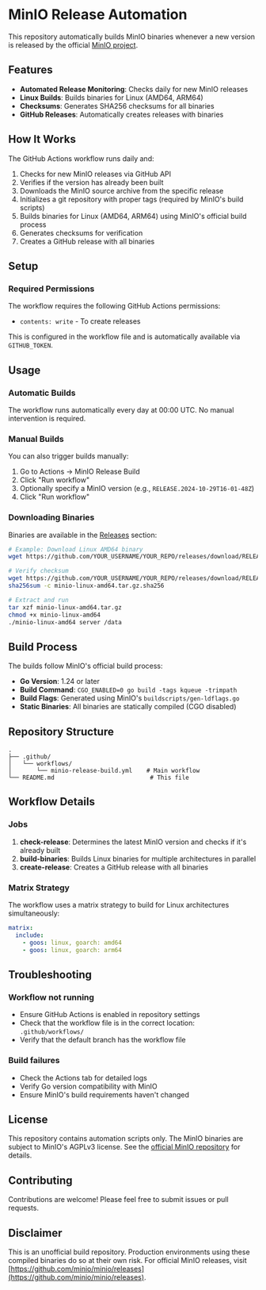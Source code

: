 # MinIO Release Automation

This repository automatically builds MinIO binaries whenever a new version is released by the official [MinIO project](https://github.com/minio/minio).

## Features

- **Automated Release Monitoring**: Checks daily for new MinIO releases
- **Linux Builds**: Builds binaries for Linux (AMD64, ARM64)
- **Checksums**: Generates SHA256 checksums for all binaries
- **GitHub Releases**: Automatically creates releases with binaries

## How It Works

The GitHub Actions workflow runs daily and:

1. Checks for new MinIO releases via GitHub API
2. Verifies if the version has already been built
3. Downloads the MinIO source archive from the specific release
4. Initializes a git repository with proper tags (required by MinIO's build scripts)
5. Builds binaries for Linux (AMD64, ARM64) using MinIO's official build process
6. Generates checksums for verification
7. Creates a GitHub release with all binaries

## Setup

### Required Permissions

The workflow requires the following GitHub Actions permissions:

- `contents: write` - To create releases

This is configured in the workflow file and is automatically available via `GITHUB_TOKEN`.

## Usage

### Automatic Builds

The workflow runs automatically every day at 00:00 UTC. No manual intervention is required.

### Manual Builds

You can also trigger builds manually:

1. Go to Actions → MinIO Release Build
2. Click "Run workflow"
3. Optionally specify a MinIO version (e.g., `RELEASE.2024-10-29T16-01-48Z`)
4. Click "Run workflow"

### Downloading Binaries

Binaries are available in the [Releases](../../releases) section:

```bash
# Example: Download Linux AMD64 binary
wget https://github.com/YOUR_USERNAME/YOUR_REPO/releases/download/RELEASE.2024-10-29T16-01-48Z/minio-linux-amd64.tar.gz

# Verify checksum
wget https://github.com/YOUR_USERNAME/YOUR_REPO/releases/download/RELEASE.2024-10-29T16-01-48Z/minio-linux-amd64.tar.gz.sha256
sha256sum -c minio-linux-amd64.tar.gz.sha256

# Extract and run
tar xzf minio-linux-amd64.tar.gz
chmod +x minio-linux-amd64
./minio-linux-amd64 server /data
```

## Build Process

The builds follow MinIO's official build process:

- **Go Version**: 1.24 or later
- **Build Command**: `CGO_ENABLED=0 go build -tags kqueue -trimpath`
- **Build Flags**: Generated using MinIO's `buildscripts/gen-ldflags.go`
- **Static Binaries**: All binaries are statically compiled (CGO disabled)

## Repository Structure

```
.
├── .github/
│   └── workflows/
│       └── minio-release-build.yml    # Main workflow
└── README.md                           # This file
```

## Workflow Details

### Jobs

1. **check-release**: Determines the latest MinIO version and checks if it's already built
2. **build-binaries**: Builds Linux binaries for multiple architectures in parallel
3. **create-release**: Creates a GitHub release with all binaries

### Matrix Strategy

The workflow uses a matrix strategy to build for Linux architectures simultaneously:

```yaml
matrix:
  include:
    - goos: linux, goarch: amd64
    - goos: linux, goarch: arm64
```

## Troubleshooting

### Workflow not running

- Ensure GitHub Actions is enabled in repository settings
- Check that the workflow file is in the correct location: `.github/workflows/`
- Verify that the default branch has the workflow file

### Build failures

- Check the Actions tab for detailed logs
- Verify Go version compatibility with MinIO
- Ensure MinIO's build requirements haven't changed

## License

This repository contains automation scripts only. The MinIO binaries are subject to MinIO's AGPLv3 license. See the [official MinIO repository](https://github.com/minio/minio) for details.

## Contributing

Contributions are welcome! Please feel free to submit issues or pull requests.

## Disclaimer

This is an unofficial build repository. Production environments using these compiled binaries do so at their own risk. For official MinIO releases, visit [https://github.com/minio/minio/releases](https://github.com/minio/minio/releases).
